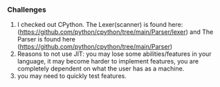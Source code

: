 ### Challenges
1. I checked out CPython. The Lexer(scanner) is found here: <link>(https://github.com/python/cpython/tree/main/Parser/lexer) and The Parser is found here <link>(https://github.com/python/cpython/tree/main/Parser)
2. Reasons to not use JIT: you may lose some abilities/features in your language, it may become harder to implement features, you are completely dependent on what the user has as a machine.
3. you may need to quickly test features.
